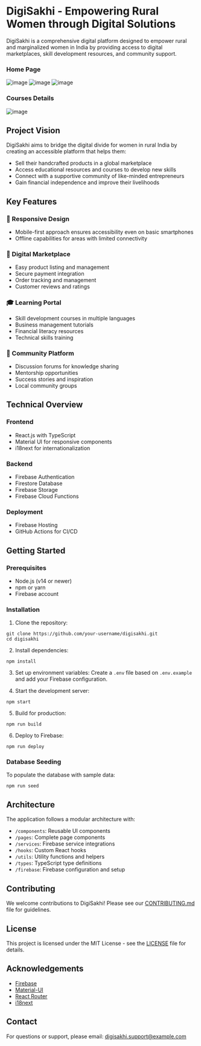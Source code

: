 # DigiSakhi - Empowering Rural Women through Digital Solutions

DigiSakhi is a comprehensive digital platform designed to empower rural and marginalized women in India by providing access to digital marketplaces, skill development resources, and community support.
### Home Page
![image](https://github.com/user-attachments/assets/395faa54-9616-496e-b841-f2113f2dfad6)
![image](https://github.com/user-attachments/assets/58a654b2-90d2-4ca2-809b-e4fe06354378)
![image](https://github.com/user-attachments/assets/a7a678dc-c369-427a-8262-2f78a3285dfb)
### Courses Details
![image](https://github.com/user-attachments/assets/da0959c7-30ba-4940-8793-9ea9e42d53a4)


## Project Vision

DigiSakhi aims to bridge the digital divide for women in rural India by creating an accessible platform that helps them:

- Sell their handcrafted products in a global marketplace
- Access educational resources and courses to develop new skills
- Connect with a supportive community of like-minded entrepreneurs
- Gain financial independence and improve their livelihoods

## Key Features

### 📱 Responsive Design
- Mobile-first approach ensures accessibility even on basic smartphones
- Offline capabilities for areas with limited connectivity

### 🛒 Digital Marketplace
- Easy product listing and management
- Secure payment integration
- Order tracking and management
- Customer reviews and ratings

### 🎓 Learning Portal
- Skill development courses in multiple languages
- Business management tutorials
- Financial literacy resources
- Technical skills training

### 👥 Community Platform
- Discussion forums for knowledge sharing
- Mentorship opportunities
- Success stories and inspiration
- Local community groups

## Technical Overview

### Frontend
- React.js with TypeScript
- Material UI for responsive components
- i18next for internationalization

### Backend
- Firebase Authentication
- Firestore Database
- Firebase Storage
- Firebase Cloud Functions

### Deployment
- Firebase Hosting
- GitHub Actions for CI/CD

## Getting Started

### Prerequisites
- Node.js (v14 or newer)
- npm or yarn
- Firebase account

### Installation

1. Clone the repository:
```
git clone https://github.com/your-username/digisakhi.git
cd digisakhi
```

2. Install dependencies:
```
npm install
```

3. Set up environment variables:
Create a `.env` file based on `.env.example` and add your Firebase configuration.

4. Start the development server:
```
npm start
```

5. Build for production:
```
npm run build
```

6. Deploy to Firebase:
```
npm run deploy
```

### Database Seeding

To populate the database with sample data:
```
npm run seed
```

## Architecture

The application follows a modular architecture with:

- `/components`: Reusable UI components
- `/pages`: Complete page components
- `/services`: Firebase service integrations
- `/hooks`: Custom React hooks
- `/utils`: Utility functions and helpers
- `/types`: TypeScript type definitions
- `/firebase`: Firebase configuration and setup

## Contributing

We welcome contributions to DigiSakhi! Please see our [CONTRIBUTING.md](CONTRIBUTING.md) file for guidelines.

## License

This project is licensed under the MIT License - see the [LICENSE](LICENSE) file for details.

## Acknowledgements

- [Firebase](https://firebase.google.com/)
- [Material-UI](https://mui.com/)
- [React Router](https://reactrouter.com/)
- [i18next](https://www.i18next.com/)

## Contact

For questions or support, please email: digisakhi.support@example.com
